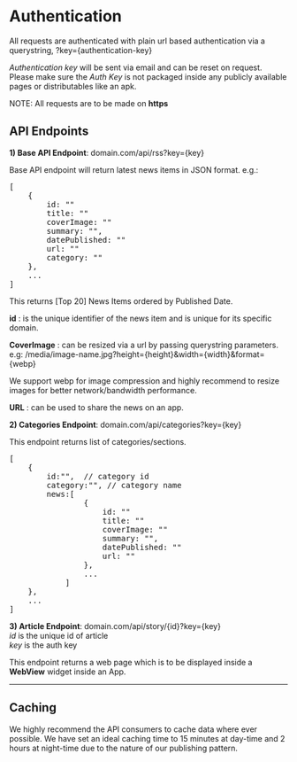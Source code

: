 # Authentication

All requests are authenticated with plain url based authentication via a querystring, ?key={authentication-key}

_Authentication key_ will be sent via email and can be reset on request. Please make sure the _Auth Key_ is not packaged inside any publicly available pages or distributables like an apk.

NOTE: All requests are to be made on **https**
## API Endpoints

**1) Base API Endpoint**: domain.com/api/rss?key={key}
<br>

Base API endpoint will return latest news items in JSON format. e.g.:
<pre>
[
    {        
        id: ""
        title: ""        
        coverImage: ""
        summary: "",
        datePublished: ""
        url: ""
        category: ""
    },
    ...
]
</pre>

This returns [Top 20] News Items ordered by Published Date.
<br>

**id** : is the unique identifier of the news item and is unique for its specific domain.

**CoverImage** : can be resized via a url by passing querystring parameters. e.g: /media/image-name.jpg?height={height}&width={width}&format={webp}

We support webp for image compression and highly recommend to resize images for better network/bandwidth performance.


**URL** : can be used to share the news on an app.

**2) Categories Endpoint**: domain.com/api/categories?key={key}

This endpoint returns list of categories/sections.
<pre>
[
    {
        id:"",  // category id
        category:"", // category name
        news:[
                {
                    id: ""
                    title: ""        
                    coverImage: ""
                    summary: "",
                    datePublished: ""
                    url: ""
                },
                ...
            ]
    },
    ...
]
</pre>

**3) Article Endpoint**: domain.com/api/story/{id}?key={key}
<br>
_id_ is the unique id of article 
<br>
_key_ is the auth key

This endpoint returns a web page which is to be displayed inside a **WebView** widget inside an App.

-----

## Caching

We highly recommend the API consumers to cache data where ever possible. We have set an ideal caching time to 15 minutes at day-time and 2 hours at night-time due to the nature of our publishing pattern.
